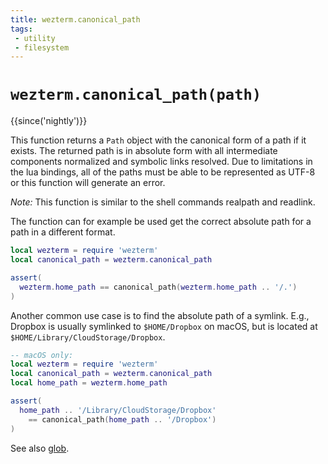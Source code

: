 ```yaml
---
title: wezterm.canonical_path
tags:
 - utility
 - filesystem
---
```

# `wezterm.canonical_path(path)`

{{since('nightly')}}

This function returns a `Path` object with the canonical form of a path if it exists.
The returned path is in absolute form with all intermediate components normalized
and symbolic links resolved.
Due to limitations in the lua bindings, all of the paths
must be able to be represented as UTF-8 or this function will generate an
error.

*Note:* This function is similar to the shell commands realpath and readlink.

The function can for example be used get the correct absolute path for a path
in a different format.
```lua
local wezterm = require 'wezterm'
local canonical_path = wezterm.canonical_path

assert(
  wezterm.home_path == canonical_path(wezterm.home_path .. '/.')
)
```

Another common use case is to find the absolute path of a symlink. E.g., Dropbox is usually
symlinked to `$HOME/Dropbox` on macOS, but is located at `$HOME/Library/CloudStorage/Dropbox`.
```lua
-- macOS only:
local wezterm = require 'wezterm'
local canonical_path = wezterm.canonical_path
local home_path = wezterm.home_path

assert(
  home_path .. '/Library/CloudStorage/Dropbox'
    == canonical_path(home_path .. '/Dropbox')
)
```

See also [glob](glob.md).
